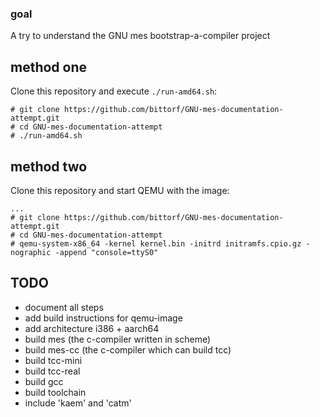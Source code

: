 ### goal

A try to understand the GNU mes bootstrap-a-compiler project

## method one

Clone this repository and execute `./run-amd64.sh`:

```
# git clone https://github.com/bittorf/GNU-mes-documentation-attempt.git
# cd GNU-mes-documentation-attempt
# ./run-amd64.sh
```

## method two

Clone this repository and start QEMU with the image:

```
...
# git clone https://github.com/bittorf/GNU-mes-documentation-attempt.git
# cd GNU-mes-documentation-attempt
# qemu-system-x86_64 -kernel kernel.bin -initrd initramfs.cpio.gz -nographic -append "console=ttyS0"
```

## TODO

* document all steps
* add build instructions for qemu-image
* add architecture i386 + aarch64
* build mes (the c-compiler written in scheme)
* build mes-cc (the c-compiler which can build tcc)
* build tcc-mini
* build tcc-real
* build gcc
* build toolchain
* include 'kaem' and 'catm'

